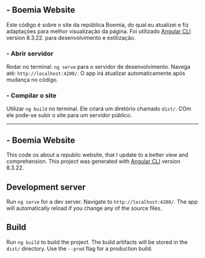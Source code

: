 
## - Boemia Website

  Este código é sobre o site da república Boemia, do qual eu atualizei e fiz adaptações para melhor visualização da página. Foi utilizado  [Angular CLI](https://github.com/angular/angular-cli) version 8.3.22. para desenvolvimento e estilização. 

### - Abrir servidor

Rodar no terminal: `ng serve` para o servidor de desenvolvimento. Navega até: `http://localhost:4200/`. O app irá atualizar automaticamente após mudança no código.

### - Compilar o site

  Utilizar `ng build` no terminal. Ele criará um diretório chamado `dist/`. COm ele pode-se subir o site para um servidor público.

-------------------------------------------------------------------------------------------------------------------------------------------------------

## - Boemia Website
  This code os about a republic website, that I update to a better view and comprehension. This project was generated with [Angular CLI](https://github.com/angular/angular-cli) version 8.3.22.

## Development server

  Run `ng serve` for a dev server. Navigate to `http://localhost:4200/`. The app will automatically reload if you change any of the source files.

## Build

  Run `ng build` to build the project. The build artifacts will be stored in the `dist/` directory. Use the `--prod` flag for a production build.

